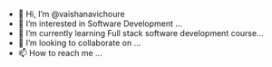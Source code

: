 - 👋 Hi, I’m @vaishanavichoure
- 👀 I’m interested in Software Development ...
- 🌱 I’m currently learning Full stack software development course...
- 💞️ I’m looking to collaborate on ...
- 📫 How to reach me ...

<!---
vaishanavichoure/vaishanavichoure is a ✨ special ✨ repository because its `README.md` (this file) appears on your GitHub profile.
You can click the Preview link to take a look at your changes.
--->
